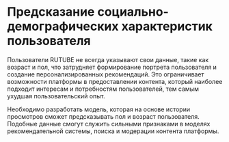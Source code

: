 # Предсказание социально-демографических характеристик пользователя

Пользователи RUTUBE не всегда указывают свои данные, такие как возраст и пол, что затрудняет формирование портрета пользователя и создание персонализированных рекомендаций. Это ограничивает возможности платформы в предоставлении контента, который наиболее подходит интересам и потребностям пользователей, тем самым ухудшая пользовательский опыт.

Необходимо разработать модель, которая на основе истории просмотров сможет предсказывать пол и возраст пользователя. Подобные данные смогут служить сильными признаками в моделях рекомендательной системы, поиска и модерации контента платформы.
